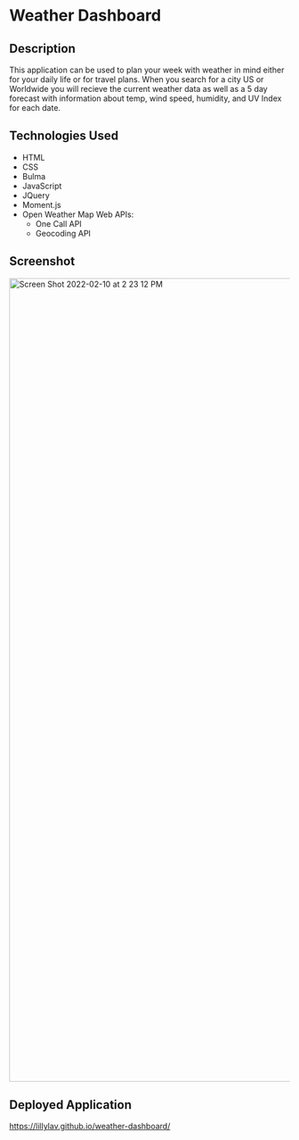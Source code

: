 # Weather Dashboard

## Description
This application can be used to plan your week with weather in mind either for your daily life or for travel plans. When you search for a city US or Worldwide you will recieve the current weather data as well as a 5 day forecast with information about temp, wind speed, humidity, and UV Index for each date.

## Technologies Used
- HTML
- CSS
- Bulma
- JavaScript
- JQuery
- Moment.js
- Open Weather Map Web APIs:
  - One Call API 
  - Geocoding API

## Screenshot
<img width="1440" alt="Screen Shot 2022-02-10 at 2 23 12 PM" src="https://user-images.githubusercontent.com/93904532/153499068-326cf56f-cf1d-4703-8d6b-79907930a8a0.png">

## Deployed Application
https://lillylav.github.io/weather-dashboard/
